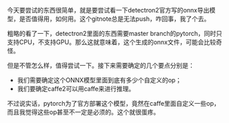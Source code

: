 今天要尝试的东西很简单，就是要尝试看一下detectron2官方写的onnx导出模型，是否值得用，如何用。这个gitnote总是无法push，咋回事，我了个去。

粗略的看了一下，detectron2里面的东西需要master branch的pytorch，同时只支持CPU，不支持GPU。那么这就意味着，这个生成的onnx文件，可能会比较奇怪。

但是不管怎么样，值得尝试一下。接下来需要确定的几个要点分别是：

- 我们需要确定这个ONNX模型里面到底有多少个自定义的op；
- 我们要确定caffe2可以用caffe来进行推理。

不过说实话，pytorch为了官方部署这个模型，竟然在caffe里面自定义一些op，而且我觉得这些op甚至不一定是必须的。这个就很蛋疼。


